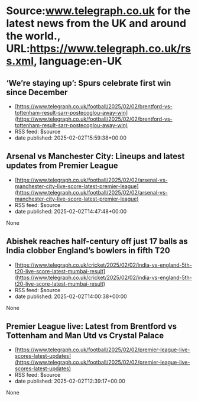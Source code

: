# Source:www.telegraph.co.uk for the latest news from the UK and around the world., URL:https://www.telegraph.co.uk/rss.xml, language:en-UK

## ‘We’re staying up’: Spurs celebrate first win since December
 - [https://www.telegraph.co.uk/football/2025/02/02/brentford-vs-tottenham-result-sarr-postecoglou-away-win](https://www.telegraph.co.uk/football/2025/02/02/brentford-vs-tottenham-result-sarr-postecoglou-away-win)
 - RSS feed: $source
 - date published: 2025-02-02T15:59:38+00:00

<![CDATA[A valuable three points for Ange Postecoglou&rsquo;s side just when talk of a relegation battle was becoming ever more realistic]]>

## Arsenal vs Manchester City: Lineups and latest updates from Premier League
 - [https://www.telegraph.co.uk/football/2025/02/02/arsenal-vs-manchester-city-live-score-latest-premier-league](https://www.telegraph.co.uk/football/2025/02/02/arsenal-vs-manchester-city-live-score-latest-premier-league)
 - RSS feed: $source
 - date published: 2025-02-02T14:47:48+00:00

None

## Abishek reaches half-century off just 17 balls as India clobber England’s bowlers in fifth T20
 - [https://www.telegraph.co.uk/cricket/2025/02/02/india-vs-england-5th-t20-live-score-latest-mumbai-result](https://www.telegraph.co.uk/cricket/2025/02/02/india-vs-england-5th-t20-live-score-latest-mumbai-result)
 - RSS feed: $source
 - date published: 2025-02-02T14:00:38+00:00

None

## Premier League live: Latest from Brentford vs Tottenham and Man Utd vs Crystal Palace
 - [https://www.telegraph.co.uk/football/2025/02/02/premier-league-live-scores-latest-updates](https://www.telegraph.co.uk/football/2025/02/02/premier-league-live-scores-latest-updates)
 - RSS feed: $source
 - date published: 2025-02-02T12:39:17+00:00

None

